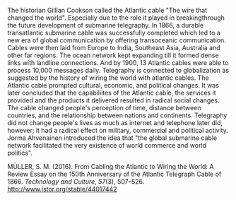 The historian Gillian Cookson called the Atlantic cable "The wire that changed the world". Especially due to the role it played in breakingthrough the future development of submarine telegraphy. In 1866, a durable transatlantic submarine cable was successfully completed which led to a new era of global communication by offering transoceanic communication. Cables were then laid from Europe to India, Southeast Asia, Australia and other far regions. The ocean network kept expanding till it formed dense links with landline connections. And by 1900, 13 Atlantic cables were able to process 10,000 messages daily. Telegraphy is connected to globalization as suggested by the history of wiring the world with atlantic cables. The Atlantic cable prompted cultural, economic, and political changes. It was later concluded that the capabiliites of the Atlantic cable, the services it provided and the products it delivered resulted in radical social changes. The cable changed people's perception of time, distance between countries, and the relationship between nations and continents. Telegraphy did not change people's lives as much as internet and telephone later did, however; it had a radical effect on military, commercial and political activity. Jorma Ahvenainen introduced the idea that "the global submarine cable network facilitated the very existence of world commerce and world politics".

MÜLLER, S. M. (2016). From Cabling the Atlantic to Wiring the World: A Review Essay on the 150th Anniversary of the Atlantic Telegraph Cable of 1866. _Technology and Culture_, _57_(3), 507–526. http://www.jstor.org/stable/44017442